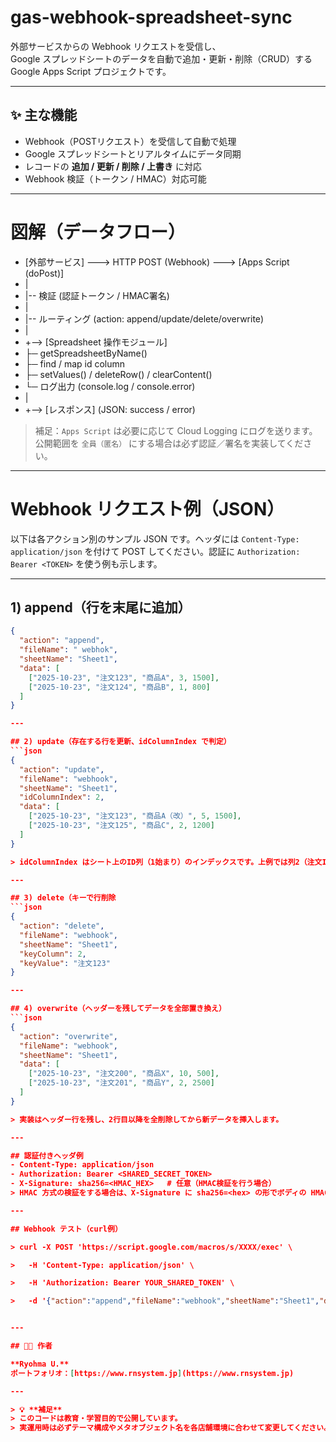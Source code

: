 # gas-webhook-spreadsheet-sync

外部サービスからの Webhook リクエストを受信し、  
Google スプレッドシートのデータを自動で追加・更新・削除（CRUD）する  
Google Apps Script プロジェクトです。

---

## ✨ 主な機能

- Webhook（POSTリクエスト）を受信して自動で処理
- Google スプレッドシートとリアルタイムにデータ同期
- レコードの **追加 / 更新 / 削除 / 上書き** に対応
- Webhook 検証（トークン / HMAC）対応可能

---

# 図解（データフロー）
- [外部サービス] ---> HTTP POST (Webhook) ---> [Apps Script (doPost)]
- |
- |-- 検証 (認証トークン / HMAC署名)
- |
- |-- ルーティング (action: append/update/delete/overwrite)
- |
- +--> [Spreadsheet 操作モジュール]
- ├─ getSpreadsheetByName()
- ├─ find / map id column
- ├─ setValues() / deleteRow() / clearContent()
- └─ ログ出力 (console.log / console.error)
- |
- +--> [レスポンス] (JSON: success / error)

> 補足：`Apps Script` は必要に応じて Cloud Logging にログを送ります。公開範囲を `全員（匿名）` にする場合は必ず認証／署名を実装してください。

---

# Webhook リクエスト例（JSON）

以下は各アクション別のサンプル JSON です。ヘッダには `Content-Type: application/json` を付けて POST してください。認証に `Authorization: Bearer <TOKEN>` を使う例も示します。

---

## 1) append（行を末尾に追加）
```json
{
  "action": "append",
  "fileName": " webhok",
  "sheetName": "Sheet1",
  "data": [
    ["2025-10-23", "注文123", "商品A", 3, 1500],
    ["2025-10-23", "注文124", "商品B", 1, 800]
  ]
}

---

## 2) update（存在する行を更新、idColumnIndex で判定）
```json
{
  "action": "update",
  "fileName": "webhook",
  "sheetName": "Sheet1",
  "idColumnIndex": 2, 
  "data": [
    ["2025-10-23", "注文123", "商品A（改）", 5, 1500],
    ["2025-10-23", "注文125", "商品C", 2, 1200]
  ]
}

> idColumnIndex はシート上のID列（1始まり）のインデックスです。上例では列2（注文ID）で存在判定をします。存在しなければ行を追加します。

---

## 3) delete（キーで行削除
```json
{
  "action": "delete",
  "fileName": "webhook",
  "sheetName": "Sheet1",
  "keyColumn": 2,
  "keyValue": "注文123"
}

---

## 4) overwrite（ヘッダーを残してデータを全部置き換え）
```json
{
  "action": "overwrite",
  "fileName": "webhook",
  "sheetName": "Sheet1",
  "data": [
    ["2025-10-23", "注文200", "商品X", 10, 500],
    ["2025-10-23", "注文201", "商品Y", 2, 2500]
  ]
}

> 実装はヘッダー行を残し、2行目以降を全削除してから新データを挿入します。

---

## 認証付きヘッダ例
- Content-Type: application/json
- Authorization: Bearer <SHARED_SECRET_TOKEN>
- X-Signature: sha256=<HMAC_HEX>   # 任意（HMAC検証を行う場合）
> HMAC 方式の検証をする場合は、X-Signature に sha256=<hex> の形でボディの HMAC を送ってもらい、Apps Script 側で検証します

---

## Webhook テスト（curl例）

> curl -X POST 'https://script.google.com/macros/s/XXXX/exec' \

>   -H 'Content-Type: application/json' \

>   -H 'Authorization: Bearer YOUR_SHARED_TOKEN' \

>   -d '{"action":"append","fileName":"webhook","sheetName":"Sheet1","data":[["a","b"]]}'


---

## 🧑‍💻 作者

**Ryohma U.**  
ポートフォリオ：[https://www.rnsystem.jp](https://www.rnsystem.jp)

---

> 💡 **補足**  
> このコードは教育・学習目的で公開しています。  
> 実運用時は必ずテーマ構成やメタオブジェクト名を各店舗環境に合わせて変更してください。
